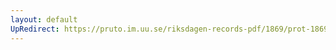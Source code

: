 ```yaml
---
layout: default
UpRedirect: https://pruto.im.uu.se/riksdagen-records-pdf/1869/prot-1869--ak--424/prot-1869--ak--424_016.pdf
---
```


